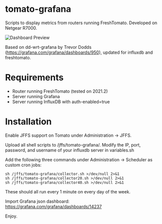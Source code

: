 # tomato-grafana

Scripts to display metrics from routers running FreshTomato. Developed on Netgear R7000.

![Dashboard Preview](https://i.imgur.com/fR4c8LC.png)

Based on dd-wrt-grafana by Trevor Dodds (https://grafana.com/grafana/dashboards/950), updated for influxdb and freshtomato.

# Requirements

- Router running FreshTomato (tested on 2021.2)
- Server running Grafana
- Server running InfluxDB with auth-enabled=true

# Installation

Enable JFFS support on Tomato under Administration -> JFFS.

Upload all shell scripts to /jffs/tomato-grafana/. Modify the IP, port, password, and username of your influxdb server in variables.sh

Add the following three commands under Administration -> Scheduler as custom cron jobs:
```
sh /jffs/tomato-grafana/collector.sh >/dev/null 2>&1
sh /jffs/tomato-grafana/collector20.sh >/dev/null 2>&1
sh /jffs/tomato-grafana/collector40.sh >/dev/null 2>&1
```
These should all run every 1 minute on every day of the week.

Import Grafana json dashboard: https://grafana.com/grafana/dashboards/14237

Enjoy.
